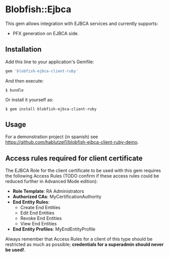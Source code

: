 # Blobfish::Ejbca

This gem allows integration with EJBCA services and currently supports: 

- PFX generation on EJBCA side.

## Installation

Add this line to your application's Gemfile:

```ruby
gem 'blobfish-ejbca-client-ruby'
```

And then execute:

    $ bundle

Or install it yourself as:

    $ gem install blobfish-ejbca-client-ruby

## Usage

For a demonstration project (in spanish) see https://github.com/hablutzel1/blobfish-ejbca-client-ruby-demo.

## Access rules required for client certificate

The EJBCA Role for the client certificate to be used with this gem requires the following Access Rules (TODO confirm if these access rules could be reduced further in Advanced Mode edition):

- **Role Template**: RA Administrators
- **Authorized CAs**: MyCertificationAuthority
- **End Entity Rules**: 
  - Create End Entities
  - Edit End Entities
  - Revoke End Entities
  - View End Entities
- **End Entity Profiles**: MyEndEntityProfile

Always remember that Access Rules for a client of this type should be restricted as much as possible; **credentials for a superadmin should never be used!**.
